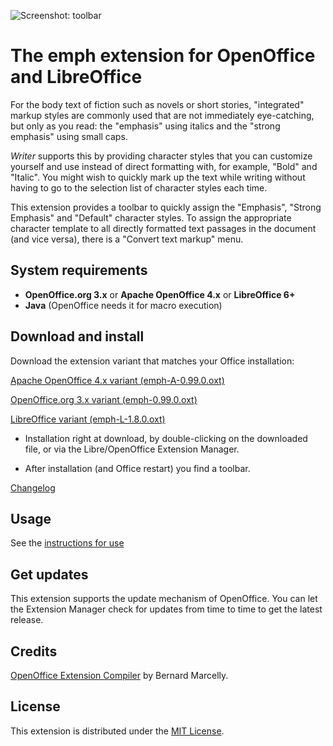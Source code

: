 ![Screenshot: toolbar](Screenshots/FormatMenu.png)

# The emph extension for OpenOffice and LibreOffice

For the body text of fiction such as novels or short stories, "integrated" markup styles are commonly used that are not immediately eye-catching, but only as you read: the "emphasis" using italics and the "strong emphasis" using small caps.

_Writer_   supports this by providing character styles that you can customize yourself and use instead of direct formatting with, for example, "Bold" and "Italic". You might wish to quickly mark up the text while writing without having to go to the selection list of character styles each time. 

This extension provides a toolbar to quickly assign the "Emphasis", "Strong Emphasis" and "Default" character styles. To assign the appropriate character template to all directly formatted text passages in the document (and vice versa), there is a "Convert text markup" menu. 


## System requirements

* __OpenOffice.org 3.x__  or  __Apache OpenOffice 4.x__  or  __LibreOffice 6+__
* __Java__ (OpenOffice needs it for macro execution)

## Download and install

Download the extension variant that matches your Office installation:

[Apache OpenOffice 4.x variant (emph-A-0.99.0.oxt)](https://raw.githubusercontent.com/peter88213/emph/main/emph-A-0.99.0.oxt)

[OpenOffice.org 3.x variant (emph-0.99.0.oxt)](https://raw.githubusercontent.com/peter88213/emph/main/emph-0.99.0.oxt)

[LibreOffice variant (emph-L-1.8.0.oxt)](https://raw.githubusercontent.com/peter88213/emph/main/emph-L-1.8.0.oxt)

* Installation right at download, by double-clicking on the downloaded file, or via the Libre/OpenOffice Extension Manager.

* After installation (and Office restart) you find a toolbar.

[Changelog](changelog)


## Usage

See the [instructions for use](help-en)

## Get updates

This extension supports the update mechanism of OpenOffice. You can let the Extension Manager check for updates from time to time to get the latest release.

## Credits

[OpenOffice Extension Compiler](https://wiki.openoffice.org/wiki/Extensions_Packager#Extension_Compiler) by Bernard Marcelly.


## License

This extension is distributed under the [MIT License](http://www.opensource.org/licenses/mit-license.php).

